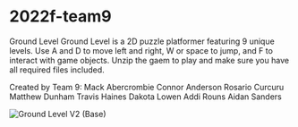 # 2022f-team9
Ground Level
Ground Level is a 2D puzzle platformer featuring 9 unique levels.
Use A and D to move left and right, W or space to jump, and F to interact with game objects.
Unzip the gaem to play and make sure you have all required files included.

Created by Team 9:
Mack Abercrombie
Connor Anderson
Rosario Curcuru
Matthew Dunham
Travis Haines
Dakota Lowen
Addi Rouns 
Aidan Sanders

![Ground Level V2 (Base)](https://user-images.githubusercontent.com/112356607/233511946-27d3b9be-a300-4537-9d85-70fcb96f6981.png)
